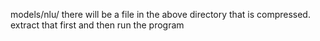 models/nlu/ 
there will be a file in the above directory that is compressed. extract that first and then run the program
